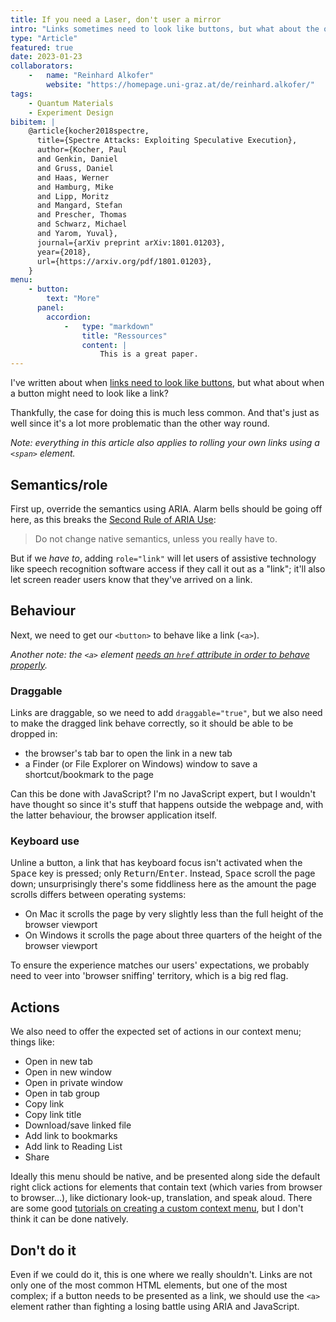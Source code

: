 ```yaml
---
title: If you need a Laser, don't user a mirror
intro: "Links sometimes need to look like buttons, but what about the other way round? Spoiler alert: it's a terrible idea!"
type: "Article"
featured: true
date: 2023-01-23
collaborators:
    -   name: "Reinhard Alkofer"
        website: "https://homepage.uni-graz.at/de/reinhard.alkofer/"
tags:
    - Quantum Materials
    - Experiment Design
bibitem: |
    @article{kocher2018spectre,
      title={Spectre Attacks: Exploiting Speculative Execution},
      author={Kocher, Paul
      and Genkin, Daniel
      and Gruss, Daniel
      and Haas, Werner
      and Hamburg, Mike
      and Lipp, Moritz
      and Mangard, Stefan
      and Prescher, Thomas
      and Schwarz, Michael
      and Yarom, Yuval},
      journal={arXiv preprint arXiv:1801.01203},
      year={2018},
      url={https://arxiv.org/pdf/1801.01203},
    }
menu:
    - button:
        text: "More"
      panel:
        accordion:
            -   type: "markdown"
                title: "Ressources"
                content: |
                    This is a great paper.
---
```


I've written about when [links need to look like buttons](/blog/when-design-breaks-semantics), but what about when a button might need to look like a link?

Thankfully, the case for doing this is much less common. And that's just as well since it's a lot more problematic than the other way round.

<i>Note: everything in this article also applies to rolling your own links using a `<span>` element.</i>


## Semantics/role

First up, override the semantics using ARIA. Alarm bells should be going off here, as this breaks the [Second Rule of ARIA Use](https://www.w3.org/TR/using-aria/#second):

> Do not change native semantics, unless you really have to.

But if we *have to*, adding `role="link"` will let users of assistive technology like speech recognition software access if they call it out as a "link"; it'll also let screen reader users know that they've arrived on a link.


## Behaviour

Next, we need to get our `<button>` to behave like a link (`<a>`).

<i>Another note: the `<a>` element [needs an `href` attribute in order to behave properly](/blog/links-missing-href-attributes-and-over-engineered-code).</i>

### Draggable

Links are draggable, so we need to add `draggable="true"`, but we also need to make the dragged link behave correctly, so it should be able to be dropped in:

- the browser's tab bar to open the link in a new tab
- a Finder (or File Explorer on Windows) window to save a shortcut/bookmark to the page

Can this be done with JavaScript? I'm no JavaScript expert, but I wouldn't have thought so since it's stuff that happens outside the webpage and, with the latter behaviour, the browser application itself.

### Keyboard use

Unline a button, a link that has keyboard focus isn't activated when the <kbd>Space</kbd> key is pressed; only <kbd>Return</kbd>/<kbd>Enter</kbd>. Instead, <kbd>Space</kbd> scroll the page down; unsurprisingly there's some fiddliness here as the amount the page scrolls differs between operating systems:

- On Mac it scrolls the page by very slightly less than the full height of the browser viewport
- On Windows it scrolls the page about three quarters of the height of the browser viewport

To ensure the experience matches our users' expectations, we probably need to veer into 'browser sniffing' territory, which is a big red flag.


## Actions

We also need to offer the expected set of actions in our context menu; things like:

- Open in new tab
- Open in new window
- Open in private window
- Open in tab group
- Copy link
- Copy link title
- Download/save linked file
- Add link to bookmarks
- Add link to Reading List
- Share

Ideally this menu should be native, and be presented along side the default right click actions for elements that contain text (which varies from browser to browser…), like dictionary look-up, translation, and speak aloud. There are some good [tutorials on creating a custom context menu](https://itnext.io/how-to-create-a-custom-right-click-menu-with-javascript-9c368bb58724), but I don't think it can be done natively.


## Don't do it

Even if we could do it, this is one where we really shouldn't. Links are not only one of the most common HTML elements, but one of the most complex; if a button needs to be presented as a link, we should use the `<a>` element rather than fighting a losing battle using ARIA and JavaScript.
